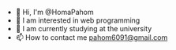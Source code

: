 - 👋 Hi, I'm @HomaPahom
- 👀 I am interested in web programming
- 🌱 I am currently studying at the university 
- 📫 How to contact me pahom6091@gmail.com
